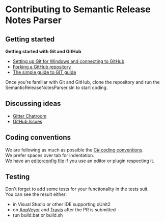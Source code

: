 # Contributing to Semantic Release Notes Parser

## Getting started

**Getting started with Git and GitHub**

 * [Setting up Git for Windows and connecting to GitHub](http://help.github.com/win-set-up-git/)
 * [Forking a GitHub repository](http://help.github.com/fork-a-repo/)
 * [The simple guide to GIT guide](http://rogerdudler.github.com/git-guide/)

Once you're familiar with Git and GitHub, clone the repository and run the SemanticReleaseNotesParser.sln to start coding.

## Discussing ideas 

* [Gitter Chatroom](https://gitter.im/laedit/SemanticReleaseNotesParser)
* [GitHub Issues](https://github.com/laedit/SemanticReleaseNotesParser/issues)

## Coding conventions

We are following as much as possible the [C# coding conventions](https://msdn.microsoft.com/en-us/library/ff926074.aspx).  
We prefer spaces over tab for indentation.  
We have an [editorconfig](http://EditorConfig.org) [file](./.editorconfig) if you use an editor or plugin respecting it.

## Testing

Don't forget to add some tests for your functionality in the tests suit.  
You can see the result either:
- in Visual Studio or other IDE supporting xUnit2
- on [AppVeyor](https://ci.appveyor.com/project/laedit/SemanticReleaseNotesParser) and [Travis](https://travis-ci.org/laedit/SemanticReleaseNotesParser) after the PR is submitted
- run build.bat or build.sh